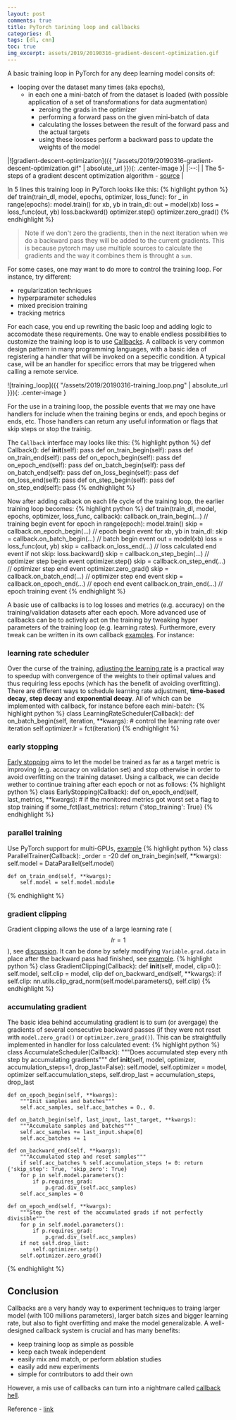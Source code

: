```yaml
---
layout: post
comments: true
title: PyTorch tarining loop and callbacks
categories: dl
tags: [dl, cnn]
toc: true
img_excerpt: assets/2019/20190316-gradient-descent-optimization.gif
---
```


A basic training loop in PyTorch for any deep learning model consits of:
- looping over the dataset many times (aka epochs),
    - in each one a mini-batch of from the dataset is loaded (with possible application of a set of transformations for data augmentation)
        - zeroing the grads in the optimizer
        - performing a forward pass on the given mini-batch of data
        - calculating the losses between the result of the forward pass and the actual targets
        - using these loosses perform a backward pass to update the weights of the model

|![gradient-descent-optimization]({{ "/assets/2019/20190316-gradient-descent-optimization.gif" | absolute_url }}){: .center-image }|
|:--:|
| The 5-steps of a gradient descent optimization algorithm - [source](https://medium.com/huggingface/training-larger-batches-practical-tips-on-1-gpu-multi-gpu-distributed-setups-ec88c3e51255) |

In 5 lines this training loop in PyTorch looks like this:
{% highlight python %}
def train(train_dl, model, epochs, optimizer, loss_func):
    for _ in range(epochs):
        model.train()
        for xb, yb in train_dl:
            out = model(xb)
            loss = loss_func(out, yb)
            loss.backward()
            optimizer.step()
            optimizer.zero_grad()
{% endhighlight %}

> Note if we don't zero the gradients, then in the next iteration when we do a backward pass they will be added to the current gradients. This is because pytorch may use multiple sources to calculate the gradients and the way it combines them is throught a `sum`.

For some cases, one may want to do more to control the training loop. For instance, try different:
- regularization techniques
- hyperparameter schedules
- mixed precision training
- tracking metrics

For each case, you end up rewriting the basic loop and adding logic to accomodate these requirements. One way to enable endless possibilities to customize the training loop is to use [Callbacks](https://en.wikipedia.org/wiki/Callback_(computer_programming)). A callback is very common design pattern in many programming languages, with a basic idea of registering a handler that will be invoked on a sepecific condition. A typical case, will be an handler for specificc errors that may be triggered when calling a remote service.


![training_loop]({{ "/assets/2019/20190316-training_loop.png" | absolute_url }}){: .center-image }

For the use in a training loop, the possible events that we may one have handlers for include when the training begins or ends, and epoch begins or ends, etc. Those handlers can return any useful information or flags that skip steps or stop the trainig.

The `Callback` interface may looks like this:
{% highlight python %}
def Callback():
    def __init__(self): pass
    def on_train_begin(self): pass
    def on_train_end(self): pass
    def on_epoch_begin(self): pass
    def on_epoch_end(self): pass
    def on_batch_begin(self): pass
    def on_batch_end(self): pass
    def on_loss_begin(self): pass
    def on_loss_end(self): pass
    def on_step_begin(self): pass
    def on_step_end(self): pass
{% endhighlight %}

Now after adding calback on each life cycle of the training loop, the earlier training loop becomes:
{% highlight python %}
def train(train_dl, model, epochs, optimizer, loss_func, callback):
    callback.on_train_begin(...)                 // training begin event
    for epoch in range(epoch):
        model.train()
        skip = callback.on_epoch_begin(...)      // epoch begin event
        for xb, yb in train_dl:
            skip = callback.on_batch_begin(...)  // batch begin event
            out = model(xb)
            loss = loss_func(out, yb)
            skip = callback.on_loss_end(...)     // loss calculated end event
            if not skip: loss.backward()
            skip = callback.on_step_begin(...)   // optimizer step begin event
            optimizer.step()
            skip = callback.on_step_end(...)     // optimizer step end event
            optimizer.zero_grad()
            skip = callback.on_batch_end(...)    // optimizer step end event
        skip = callback.on_epoch_end(...)        // epoch end event
    callback.on_train_end(...)                   // epoch training event
{% endhighlight %}


A basic use of callbacks is to log losses and metrics (e.g. accuracy) on the training/validation datasets after each epoch. More advanced use of callbacks can be to actively act on the training by tweaking hyper parameters of the training loop (e.g. learning rates). Furthermore, every tweak can be written in its own callback [examples](https://github.com/fastai/fastai/blob/master/fastai/callback.py). For instance:

### learning rate scheduler
Over the curse of the training, [adjusting the learning rate](https://towardsdatascience.com/learning-rate-schedules-and-adaptive-learning-rate-methods-for-deep-learning-2c8f433990d1) is a practical way to speedup with convergence of the weights to their optimal values and thus requiring less epochs (which has the benefit of avoiding overfitting). There are different ways to schedule learning rate adjustment, **time-based decay**, **step decay** and **exponential decay**. All of which can be implemented with callback, for instance before each mini-batch:
{% highlight python %}
class LearningRateScheduler(Callback):
    def on_batch_begin(self, iteration, **kwargs):
        # control the learning rate over iteration
        self.optimizer.lr = fct(iteration)
{% endhighlight %}

### early stopping
[Early stopping](https://en.wikipedia.org/wiki/Early_stopping) aims to let the model be trained as far as a target metric is improving (e.g. accuracy on validation set) and stop otherwise in order to avoid overfitting on the training dataset. Using a callback, we can decide wether to continue training after each epoch or not as follows:
{% highlight python %}
class EarlyStopping(Callback):
    def on_epoch_end(self, last_metrics, **kwargs):
        # if the monitored metrics got worst set a flag to stop training
        if some_fct(last_metrics): return {'stop_training': True}
{% endhighlight %}

### parallel training
Use PyTorch support for multi-GPUs, [example](https://pytorch.org/tutorials/beginner/former_torchies/parallelism_tutorial.html)
{% highlight python %}
class ParallelTrainer(Callback):
    _order = -20
    def on_train_begin(self, **kwargs):
        self.model = DataParallel(self.model)

    def on_train_end(self, **kwargs):
        self.model = self.model.module
{% endhighlight %}

### gradient clipping
Gradient clipping allows the use of a large learning rate ( $$lr=1$$ ), see [discussion](https://discuss.pytorch.org/t/gradient-clipping/2836). It can be done by safely modifying `Variable.grad.data` in place after the backward pass had finished, see [example](https://github.com/pytorch/examples/blob/master/word_language_model/main.py#L84-L91).
{% highlight python %}
class GradientClipping(Callback):
    def __init__(self, model, clip=0.):
        self.model, self.clip = model, clip
    def on_backward_end(self, **kwargs):
        if self.clip:
            nn.utils.clip_grad_norm(self.model.parameters(), self.clip)
{% endhighlight %}

### accumulating gradient
The basic idea behind accumulating gradient is to sum (or avergage) the gradients of several consecutive backward passes (if they were not reset with `model.zero_grad()` or `optimizer.zero_grad()`). This can be straightfully implemented in handler for loss calculated event:
{% highlight python %}
class AccumulateScheduler(Callback):
    """Does accumulated step every nth step by accumulating gradients"""
    def __init__(self, model, optimizer, accumulation_steps=1, drop_last=False):
        self.model, self.optimizer = model, optimizer
        self.accumulation_steps, self.drop_last = accumulation_steps, drop_last

    def on_epoch_begin(self, **kwargs):
        """Init samples and batches"""
        self.acc_samples, self.acc_batches = 0., 0.

    def on_batch_begin(self, last_input, last_target, **kwargs):
        """Accumulate samples and batches"""
        self.acc_samples += last_input.shape[0]
        self.acc_batches += 1

    def on_backward_end(self, **kwargs):
        """Accumulated step and reset samples"""
        if self.acc_batches % self.accumulation_steps != 0: return {'skip_step': True, 'skip_zero': True}
        for p in self.model.parameters():
            if p.requires_grad:
                p.grad.div_(self.acc_samples)
        self.acc_samples = 0

    def on_epoch_end(self, **kwargs):
        """Step the rest of the accumulated grads if not perfectly divisible"""
        for p in self.model.parameters():
            if p.requires_grad:
                p.grad.div_(self.acc_samples)
        if not self.drop_last:
            self.optimizer.setp()
        self.optimizer.zero_grad()

{% endhighlight %}

## Conclusion
Callbacks are a very handy way to experiment techniques to traing larger model (with 100 millions parameters), larger batch sizes and bigger learning rate, but also to fight overfitting and make the model generalizable. A well-designed callback system is crucial and has many benefits:
- keep training loop as simple as possible
- keep each tweak independent
- easily mix and match, or perform ablation studies
- easily add new experiments
- simple for contributors to add their own

However, a mis use of callbacks can turn into a nightmare called [callback hell](http://callbackhell.com/).

Reference - [link](https://twitter.com/math_rachel/status/1105528663133511680)
